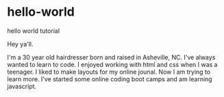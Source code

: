 # hello-world
hello world tutorial

Hey ya'll.

I'm a 30 year old hairdresser born and raised in Asheville, NC.
I've always wanted to learn to code. I enjoyed working with html
and css when I was a teenager. I liked to make layouts for my online
jounal. Now I am trying to learn more. I've started some online
coding boot camps and am learning javascript.

